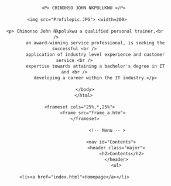 <html>
	<header>
		
           <P> CHINONSO JOHN NKPOLUKWU </P>
	   
	   <img src="Profilepic.JPG"> <width=200> 
	   
	        <p> Chinonso John Nkpolukwu a qualified personal trainer,<br />              
                    an award-winning service professional, is seeking the successful <br />
                    application of industry level experience and customer service <br />
                    expertise towards attaining a bachelor's degree in IT and <br />
                    developing a career within the IT industry.</p>
		    
		    </body>
            </html> 
	    
	    <frameset cols="25%,*,25%">
                  <frame src="frame_a.htm">
            </frameset>

	                         <!-- Menu -- >
	    
								<nav id="Contents">
									<header class="major">
										<h2>Contents</h2>
									</header>
									<ul>
	                                                                        <li><a href="index.html">Homepage</a></li>


